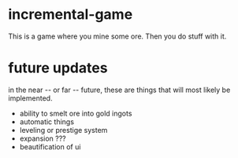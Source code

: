 # incremental-game

This is a game where you mine some ore. Then you do stuff with it.

# future updates

in the near -- or far -- future, these are things that will most likely be implemented.
  - ability to smelt ore into gold ingots
  - automatic things
  - leveling or prestige system
  - expansion ???
  - beautification of ui

